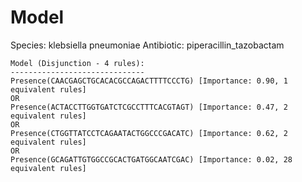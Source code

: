 
# Model

Species: klebsiella pneumoniae
Antibiotic: piperacillin_tazobactam

```
Model (Disjunction - 4 rules):
------------------------------
Presence(CAACGAGCTGCACACGCCAGACTTTTCCCTG) [Importance: 0.90, 1 equivalent rules]
OR
Presence(ACTACCTTGGTGATCTCGCCTTTCACGTAGT) [Importance: 0.47, 2 equivalent rules]
OR
Presence(CTGGTTATCCTCAGAATACTGGCCCGACATC) [Importance: 0.62, 2 equivalent rules]
OR
Presence(GCAGATTGTGGCCGCACTGATGGCAATCGAC) [Importance: 0.02, 28 equivalent rules]

```


